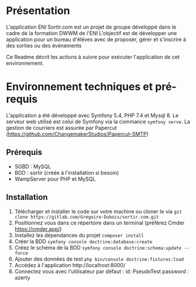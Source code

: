 # Présentation
L'application ENI Sortir.com est un projet de groupe développé dans le cadre de la formation DWWM de l'ENI
L'objectif est de développer une application pour un bureau d'éléves avec de proposer, gérer et s'inscrire à des sorties ou des événements

Ce Readme décrit les actions à suivre pour exécuter l'application de cet environnement.

# Environnement techniques et pré-requis
L'application a été développé avec Symfony 5.4, PHP 7.4 et Mysql 8.
Le serveur web utilisé est celui de Symfony via la commance `symfony serve`.
La gestion de courriers est assurée par Papercut (https://github.com/ChangemakerStudios/Papercut-SMTP)

## Prérequis
- SGBD : MySQL
- BDD : sortir (créée à l'installation si besoin)
- WampServer pour PHP et MySQL

## Installation
1. Télécharger et installer le code sur votre machine ou cloner le via `git clone https://gitlab.com/Gregoire-Dubois/sortir.com.git`
2. Positionnez vous dans ce répertoire dans un terminal (préférez Cmder https://cmder.app/)
3. Installez les dépendances du projet `composer install`
4. Créer la BDD `symfony console doctrine:database:create`
5. Créez le schéma de la BDD `symfony console doctrine:schema:update --force`
6. Ajouter des données de test `php bin/console doctrine:fixtures:load`
7. Accédez à l'application http://localhost:8000/
8. Connectez vous avec l'utilisateur par défaut :
   id: PseudoTest
   password : azerty 
